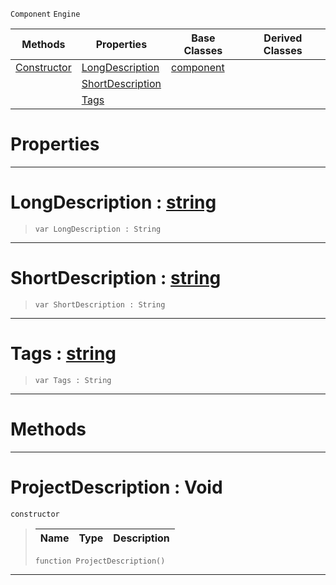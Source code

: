  `Component` `Engine`



|Methods|Properties|Base Classes|Derived Classes|
|---|---|---|---|
|[ Constructor](https://github.com/ZilchEngine/ZilchDocs/blob/master/code_reference/class_reference/projectdescription.md#projectdescription-void)|[ LongDescription](https://github.com/ZilchEngine/ZilchDocs/blob/master/code_reference/class_reference/projectdescription.md#longdescription-zilch-eng)|[component](https://github.com/ZilchEngine/ZilchDocs/blob/master/code_reference/class_reference/component.md)| |
| |[ ShortDescription](https://github.com/ZilchEngine/ZilchDocs/blob/master/code_reference/class_reference/projectdescription.md#shortdescription-zilch-en)| | |
| |[ Tags](https://github.com/ZilchEngine/ZilchDocs/blob/master/code_reference/class_reference/projectdescription.md#tags-zilch-engine-documen)| | |


 #  Properties


---  
 #  LongDescription : [string](https://github.com/ZilchEngine/ZilchDocs/blob/master/code_reference/nada_base_types/string.md)

> 
> ``` lang=cpp, name=Nada
> var LongDescription : String


---  
 #  ShortDescription : [string](https://github.com/ZilchEngine/ZilchDocs/blob/master/code_reference/nada_base_types/string.md)

> 
> ``` lang=cpp, name=Nada
> var ShortDescription : String


---  
 #  Tags : [string](https://github.com/ZilchEngine/ZilchDocs/blob/master/code_reference/nada_base_types/string.md)

> 
> ``` lang=cpp, name=Nada
> var Tags : String


---  
 #  Methods


---  
 #  ProjectDescription : Void

 `constructor`

> 
> |Name|Type|Description|
> |---|---|---|
> ``` lang=cpp, name=Nada
> function ProjectDescription()
> ``` 


---  
 

 